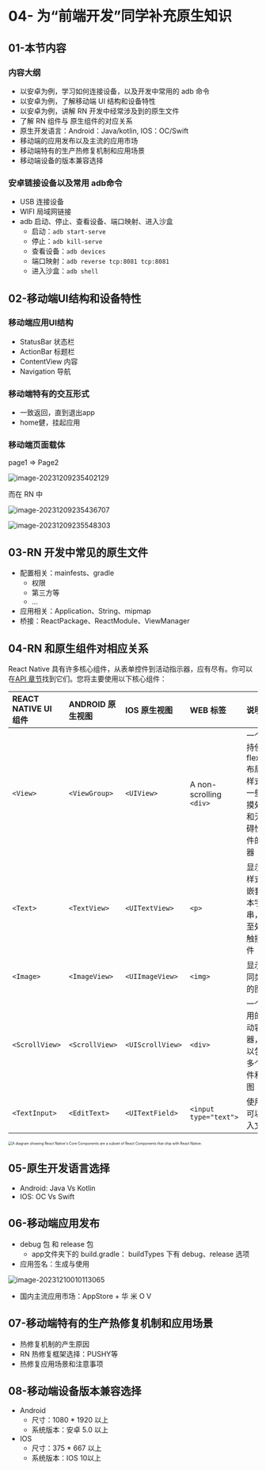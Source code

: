 # 04- 为“前端开发”同学补充原生知识



## 01-本节内容

###  内容大纲

* 以安卓为例，学习如何连接设备，以及开发中常用的 adb 命令
* 以安卓为例，了解移动端 UI 结构和设备特性
* 以安卓为例，讲解 RN 开发中经常涉及到的原生文件
* 了解 RN 组件与 原生组件的对应关系
* 原生开发语言：Android：Java/kotlin, IOS：OC/Swift
* 移动端的应用发布以及主流的应用市场
* 移动端特有的生产热修复机制和应用场景
* 移动端设备的版本兼容选择

### 安卓链接设备以及常用 adb命令

* USB 连接设备
* WIFI 局域网链接
* adb 启动、停止、查看设备、端口映射、进入沙盒
  * 启动：`adb start-serve`
  * 停止：`adb kill-serve`
  * 查看设备：`adb devices`
  * 端口映射：`adb reverse tcp:8081 tcp:8081`
  * 进入沙盒：`adb shell`

## 02-移动端UI结构和设备特性

### 移动端应用UI结构

* StatusBar 状态栏
* ActionBar 标题栏
* ContentView 内容
* Navigation 导航

### 移动端特有的交互形式

* 一致返回，直到退出app
* home健，挂起应用

### 移动端页面载体

page1  => Page2

![image-20231209235402129](./assets/image-20231209235402129.png)

而在 RN 中

![image-20231209235436707](./assets/image-20231209235436707.png)

![image-20231209235548303](./assets/image-20231209235548303.png)

## 03-RN 开发中常见的原生文件

* 配置相关：mainfests、gradle
  * 权限
  * 第三方等
  * …
* 应用相关：Application、String、mipmap
* 桥接：ReactPackage、ReactModule、ViewManager

## 04-RN 和原生组件对相应关系

React Native 具有许多核心组件，从表单控件到活动指示器，应有尽有。你可以在[API 章节](https://reactnative.cn/docs/components-and-apis)找到它们。您将主要使用以下核心组件：

| REACT NATIVE UI 组件 | ANDROID 原生视图 | IOS 原生视图     | WEB 标签                | 说明                                                         |
| :------------------- | :--------------- | :--------------- | :---------------------- | :----------------------------------------------------------- |
| `<View>`             | `<ViewGroup>`    | `<UIView>`       | A non-scrolling `<div>` | 一个支持使用flexbox布局、样式、一些触摸处理和无障碍性控件的容器 |
| `<Text>`             | `<TextView>`     | `<UITextView>`   | `<p>`                   | 显示、样式和嵌套文本字符串，甚至处理触摸事件                 |
| `<Image>`            | `<ImageView>`    | `<UIImageView>`  | `<img>`                 | 显示不同类型的图片                                           |
| `<ScrollView>`       | `<ScrollView>`   | `<UIScrollView>` | `<div>`                 | 一个通用的滚动容器，可以包含多个组件和视图                   |
| `<TextInput>`        | `<EditText>`     | `<UITextField>`  | `<input type="text">`   | 使用户可以输入文本                                           |

<img src="./assets/diagram_react-native-components.svg" alt="A diagram showing React Native's Core Components are a subset of React Components that ship with React Native." style="zoom: 50%;" />

## 05-原生开发语言选择

* Android: Java Vs Kotlin
* IOS: OC Vs Swift

## 06-移动端应用发布

* debug 包 和 release 包
  * app文件夹下的 build.gradle： buildTypes 下有 debug、release 选项
* 应用签名：生成与使用

![image-20231210010113065](./assets/image-20231210010113065.png)

* 国内主流应用市场：AppStore + 华 米 O V

## 07-移动端特有的生产热修复机制和应用场景

* 热修复机制的产生原因
* RN 热修复框架选择：PUSHY等
* 热修复应用场景和注意事项

## 08-移动端设备版本兼容选择

* Android
  * 尺寸：1080 * 1920 以上
  * 系统版本：安卓 5.0 以上
* IOS
  * 尺寸：375 * 667 以上
  * 系统版本：IOS 10以上	



